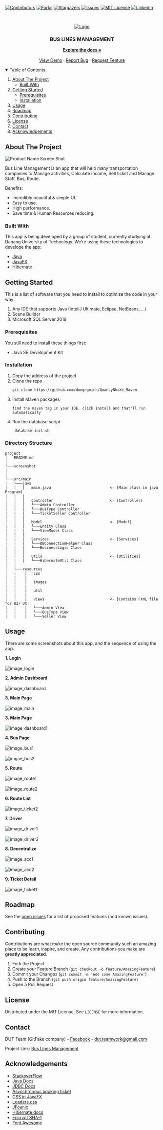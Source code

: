 [![Contributors][contributors-shield]][contributors-url]
[![Forks][forks-shield]][forks-url]
[![Stargazers][stars-shield]][stars-url]
[![Issues][issues-shield]][issues-url]
[![MIT License][license-shield]][license-url]
[![LinkedIn][linkedin-shield]][linkedin-url]



<!-- PROJECT LOGO -->
<br />
<p align="center">
  <a href="https://github.com/othneildrew/Best-README-Template">
    <img src="https://www.taximobility.com/blog/wp-content/uploads/2018/07/Bus-Charter-Management-Software.png" alt="Logo">
  </a>

  <h3 align="center">BUS LINES MANAGEMENT</h3>

  <p align="center">
    <a href="#"><strong>Explore the docs »</strong></a>
    <br />
    <br />
    <a href="#">View Demo</a>
    ·
    <a href="#">Report Bug</a>
    ·
    <a href="#">Request Feature</a>
  </p>
</p>



<!-- TABLE OF CONTENTS -->
<details open="open">
  <summary>Table of Contents</summary>
  <ol>
    <li>
      <a href="#about-the-project">About The Project</a>
      <ul>
        <li><a href="#built-with">Built With</a></li>
      </ul>
    </li>
    <li>
      <a href="#getting-started">Getting Started</a>
      <ul>
        <li><a href="#prerequisites">Prerequisites</a></li>
        <li><a href="#installation">Installation</a></li>
      </ul>
    </li>
    <li><a href="#usage">Usage</a></li>
    <li><a href="#roadmap">Roadmap</a></li>
    <li><a href="#contributing">Contributing</a></li>
    <li><a href="#license">License</a></li>
    <li><a href="#contact">Contact</a></li>
    <li><a href="#acknowledgements">Acknowledgements</a></li>
  </ol>
</details>



<!-- ABOUT THE PROJECT -->
## About The Project

![Product Name Screen Shot](https://user-images.githubusercontent.com/55595623/117468868-52cff580-af7f-11eb-9db8-ea0f64c5910f.png)

Bus Line Management is an app that will help many transportation companies to Manage activities, Calculate income, Sell ticket and Manage Staff, Bus, Route. 

Benefits:
* Incredibly beautiful & simple UI.
* Easy to use.
* High performance.
* Save time & Human Resources reducing.

### Built With

This app is being developed by a group of student, currently studying at Danang University of Technology. We're using these technologies to develope the app:
* [Java](https://www.java.com/en/)
* [JavaFX](https://openjfx.io/)
* [Hibernate](https://hibernate.org/)



<!-- GETTING STARTED -->
## Getting Started

This is a list of software that you need to install to optimize the code in your way:
  1. Any IDE that supports Java (InteliJ Ultimate, Eclipse, NetBeans, ...)
  2. Scene Builder
  3. Microsoft SQL Server 2019
  

### Prerequisites

You still need to install these things first:
* Java SE Development Kit


### Installation

1. Copy the address of the project
2. Clone the repo
   ```sh
   git clone https://github.com/dungngminh/QuanLyNhaXe_Maven
   ```
3. Install Maven packages
   ```
   find the maven tag in your IDE, click install and that'll run automatically
   ```
4. Run the database script
   ```sh
    database-init.sh
   ```
   
### Directory Structure

```
project
│   README.md
│
└───screenshot
│
│
└───src/main
│   └───java
|   |   |   main.java                           <- [Main class in java Program]
|   |   |
│   │   │   Controller                          <- [Controller]
|   |   |   └───Admin Controller
|   |   |   └───BusType Controller
|   |   |   └───TicketSeller Controller
|   |   |
│   │   │   Model                               <- [Model]
|   |   |   └───Entity Class
|   |   |   └───ViewModel Class
|   |   |
|   |   |   Services                            <- [Services]
|   |   |   └───DBConnectionHelper Class
|   |   |   └───BusinessLogic Class
|   |   |
|   |   |   Utils                               <- [Utilities]
|   |   |   └───HibernateUtil Class
│   │
│   └───resources                 
│   |    │   css
|   |    |
│   |    │   images
|   |    |
|   |    |   util
|   |    |
|   |    |   views                              <- [Contains FXML file for UI/ UX]
|   |    |   └───Admin View
|   |    |   └───BusType View
|   |    |   └───Seller View
```


<!-- USAGE EXAMPLES -->
## Usage

There are some screenshots about this app, and the sequence of using the app.

**1. Login**
    <br/>
    <br/>
    ![image_login](https://github.com/dungngminh/QuanLyNhaXe_Maven/blob/feature/screenshot/login1.jpg)
    
**2. Admin Dashboard**
    <br/>
    <br/>
    ![image_dashboard](https://raw.githubusercontent.com/dungngminh/QuanLyNhaXe_Maven/feature/screenshot/dashboard.png)
    
**3. Main Page**
    <br/>
    <br/>
    ![image_main](https://github.com/dungngminh/QuanLyNhaXe_Maven/blob/feature/screenshot/dashboard.jpg)
 
**3. Main Page**
    <br/>
    <br/>
    ![image_dashboard1](https://github.com/dungngminh/QuanLyNhaXe_Maven/blob/feature/screenshot/ticketseller_dashboard1.jpg)

**4. Bus Page**
    <br/>
    <br/>
    ![image_bus1](https://github.com/dungngminh/QuanLyNhaXe_Maven/blob/feature/screenshot/bus.jpg)
    <br/>
    <br/>
    ![imgae_bus2](https://github.com/dungngminh/QuanLyNhaXe_Maven/blob/feature/screenshot/bus1.jpg)

**5. Route**
    <br/>
    <br/>
    ![image_route1](https://github.com/dungngminh/QuanLyNhaXe_Maven/blob/feature/screenshot/route1.jpg)
    <br/>
    <br/>
    ![image_route2](https://github.com/dungngminh/QuanLyNhaXe_Maven/blob/feature/screenshot/route2.jpg)
    
**6. Route List**
    <br/>
    <br/>
    ![image_ticket2](https://github.com/dungngminh/QuanLyNhaXe_Maven/blob/feature/screenshot/routebydate.jpg)
    
**7. Driver**
    <br/>
    <br/>
    ![image_driver1](https://github.com/dungngminh/QuanLyNhaXe_Maven/blob/feature/screenshot/driver1.jpg)
     <br/>
     <br/>
    ![image_driver2](https://github.com/dungngminh/QuanLyNhaXe_Maven/blob/feature/screenshot/driver2.jpg)

**8. Decentralize**
    <br/>
    <br/>
    ![image_acc1](https://github.com/dungngminh/QuanLyNhaXe_Maven/blob/feature/screenshot/acc1.jpg)
    <br/>
    <br/>
    ![image_acc2](https://github.com/dungngminh/QuanLyNhaXe_Maven/blob/feature/screenshot/acc2.jpg)
    
**9. Ticket Detail**
    <br/>
    <br/>
    ![image_ticket1](https://github.com/dungngminh/QuanLyNhaXe_Maven/blob/feature/screenshot/ticketdetail.jpg)


    
    
    

<!-- ROADMAP -->
## Roadmap

See the [open issues](https://github.com/dungngminh/QuanLyNhaXe_Maven/issues) for a list of proposed features (and known issues).



<!-- CONTRIBUTING -->
## Contributing

Contributions are what make the open source community such an amazing place to be learn, inspire, and create. Any contributions you make are **greatly appreciated**.

1. Fork the Project
2. Create your Feature Branch (`git checkout -b feature/AmazingFeature`)
3. Commit your Changes (`git commit -m 'Add some AmazingFeature'`)
4. Push to the Branch (`git push origin feature/AmazingFeature`)
5. Open a Pull Request



<!-- LICENSE -->
## License

Distributed under the MIT License. See `LICENSE` for more information.



<!-- CONTACT -->
## Contact

DUT Team (GitFake company) - [Facebook](https://facebook.com/thinhquocle1002) - dut.teamwork@gmail.com

Project Link: [Bus Lines Management](https://github.com/dungngminh/QuanLyNhaXe_Maven)



<!-- ACKNOWLEDGEMENTS -->
## Acknowledgements
* [StackoverFlow](https://www.webpagefx.com/tools/emoji-cheat-sheet)
* [Java Docs](https://shields.io)
* [JDBC Docs](https://choosealicense.com)
* [Asynchronous booking ticket](https://pages.github.com)
* [CSS in JavaFX](https://daneden.github.io/animate.css)
* [Loaders.css](https://connoratherton.com/loaders)
* [JFoenix](https://kenwheeler.github.io/slick)
* [Hibernate docs](https://github.com/cferdinandi/smooth-scroll)
* [Encrypt SHA-1](http://jvectormap.com)
* [Font Awesome](https://fontawesome.com)





<!-- MARKDOWN LINKS & IMAGES -->
<!-- https://www.markdownguide.org/basic-syntax/#reference-style-links -->
[contributors-shield]: https://img.shields.io/badge/CONTRIBUTORS-_4_-brightgreen?style=for-the-badge
[contributors-url]: https://github.com/dungngminh/QuanLyNhaXe_Maven/graphs/contributors
[forks-shield]: https://img.shields.io/badge/FORKS-_1_-blue?style=for-the-badge
[forks-url]: https://github.com/dungngminh/QuanLyNhaXe_Maven/network/members
[stars-shield]: https://img.shields.io/badge/STARS-_3_-blue?style=for-the-badge
[stars-url]: https://github.com/dungngminh/QuanLyNhaXe_Maven/stargazers
[issues-shield]: https://img.shields.io/badge/ISSUES-_2%20closed_-blue?style=for-the-badge
[issues-url]: https://github.com/dungngminh/QuanLyNhaXe_Maven/issues
[license-shield]: https://img.shields.io/github/license/othneildrew/Best-README-Template.svg?style=for-the-badge
[license-url]: https://github.com/dungngminh/QuanLyNhaXe_Maven/blob/master/LICENSE.txt
[linkedin-shield]: https://img.shields.io/badge/-LinkedIn-black.svg?style=for-the-badge&logo=linkedin&colorB=555
[linkedin-url]: https://www.linkedin.com/in/le-quoc-thinh-307b47186/
[product-screenshot]: images/screenshot.png

